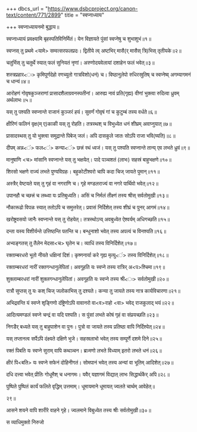 +++
dbcs_url = "https://www.dsbcproject.org/canon-text/content/771/2899"
title = "स्वप्नाध्याय"

+++
स्वप्नाध्यायनमो बुद्धाय॥

स्वप्नाध्यायं प्रवक्ष्यामि
बृहस्पतिविनिर्मितं। येन विज्ञायते पुंसां
स्वप्नेषु च शुभाशुभं॥१॥

स्वप्नस् तु प्रथमे
<यामे> सम्वत्सरफलप्रदः। द्वितीये त्व् अष्टभिर्
मासै(र् मासैस् त्रि)भिस् तृतीयके॥२॥

चतुर्भिस् तु चतुर्थे
स्यात् फलं सुनियतं नृणां। अरुणोदयवेलायां
दशाहेन फलं भवेत्॥३॥

शस्त्रप्रहार<ः> कृमिपूर्णदेहो
रणच्युतो गात्रविशो(धनं) च। विष्ठानुलेपो रुधिरस्रुतिष्
च स्वप्नेष्व् अगम्यागमनं च धान्यं॥४॥

आरोहणं गोवृषकुञ्जराणां
प्रासादशैलाग्रवनस्पतीनां। आरुह्य नावं प्रति(गृह्य) वीणां भुक्त्वा
रुदित्वा ध्रुवम् अर्थलाभः॥५॥

यस् तु पश्यति स्वप्नान्ते
राजानं कुञ्जरं हयं। सुवर्णं गोवृषं
गां च कुटुम्बं तस्य वर्धते॥६॥

क्षीरिणं फलिनं
वृक्ष(म् ए)काकी यस् तु रोहति। तत्रस्थश् च विभुध्येत
धनं शीघ्रम् अवाप्नुयात्॥७॥

प्रासादस्थस् तु
यो भुक्त्वा समुद्रान्ते पिबेज् जलं। अपि दासकुले जातः
सोऽपि राजा भवि(ष्यति)॥८॥

दीपम् अन्न<ं> फल<ं> कन्या<ं> छत्त्रं रथं ध्वजं। यस् तु पश्यति स्वप्नान्ते
तान्य् एव लभते ध्रुवं॥९॥

मानुषाणि <च> मांसानि स्वप्नान्ते
यस् तु भक्षयेत्। पादे पञ्चशतं (लाभः) सहस्रं बाहुभक्षणे॥१०॥

शिरसो भक्षणे राज्यं
लभते पुण्यविग्रहः। बहुकोटीश्वरो चापि
कदा चिज् जायते पुमान्॥११॥

अस्त्रैर् वेष्टयते
यस् तु गृहं वा नगराणि च। गृहे मण्डलराज्यं
वा नगरे पार्थिवो भवेत्॥१२॥

उपानहौ च च्छत्त्रं
च लब्ध्वा यः प्रतिबुध्यति। असिं च निर्मलं
तीक्ष्णं तस्य श्रीस् सर्वतोमुखी॥१३॥

नौकारूढो विपन्नः
स्यात् ततोऽपि च समुत्तरेत्। प्रवासं निर्दिशेत्
तस्य शीघ्रं च पुनर् आगमं॥१४॥

खरोष्ट्रवसयो जानैः
स्वप्नान्ते यस् तु रोहयेत्। तत्रस्थोऽप्य् अवबुध्येत
ऐश्वर्यम् अधिगच्छति॥१५॥

दन्ता यस्य विशीर्यन्ते
उत्तिष्ठन्ति पतन्ति च। बन्धुनाशो भवेत्
तस्य अपत्यं च विनश्यति॥१६॥

अभ्यङ्गतस् तु तैलेन
मेदसा<च> घृतेन च। व्याधिं तस्य विनिर्दिशेत्॥१७॥

रक्ताम्बरधरो भूतो
नीयते धक्षिनां दिशं। कृष्णनार्या करे
गृह्य मृत्यु<ं> तस्य विनिर्दिशेत्॥१८॥

रक्ताम्बरधरां नारीं
रक्तगन्धानुलेपितां। अवगूहति यः स्वप्ने
तस्य रात्रिर् अ<प>श्चिमा॥१९॥

शुक्लाम्बरधरां
नारीं शुक्लगन्धानुलेपितां। अवगूहति यः स्वप्ने
तस्य श्री<ः> सर्वतोमुखी॥२०॥

रात्रौ सुप्तस्
तु यः कश् चिज् जलोकाभिस् तु दश्यते। कन्या तु जायते
तस्य नात्र कार्यविचारणा॥२१॥

अभिद्रवन्ति यं
स्वप्ने शृङ्गिणो दंष्ट्रिणोऽपि वावानरो वा<व>राहो <वा> भवेद् राजकुलाद्
भयं॥२२॥

आदित्यमण्डलं स्वप्ने
चन्द्रं वा यदि पश्यति। स पुंसां लभते कोषं
गृहं वा संप्रयच्छति॥२३॥

निगडैर् बध्यते
यस् तु बाहुपाशेन वा पुनः। पुत्रो वा जायते
तस्य प्रतिष्ठा वापि निर्दिश्येत्॥२४॥

यस् तप्तानत्व सर्पेऽपि
दंक्ष्यते दक्षिणे भुजे। सहस्रलाभो भवेत्
तस्य सम्पूर्णे दशमे दिने॥२५॥

रक्तं पिबति यः
स्वप्ने सुराम् वापि कथञ्चन। ब्राःमणो लभते विध्याम्
इतरो लभते धनं॥२६॥

क्षीरं पि<बति> यः स्वप्ने सफेनं
दोहिनीगतं। सोमपानं भवेत् तस्य
अन्यां वा भूतिम् आदिशेत्॥२७॥

दधि दत्त्वा भवेत्
प्रीतिः गोधूमैश् च धनागमः। यवैर् यज्ञागमं
विद्यात् लाभः सिद्धार्थकैर् अपि॥२८॥

पुष्पिते पुष्पितं
कार्यं फलिते वृद्धिम् उत्तमाम्। धूमायमाने धूमायत्
ज्वलते चार्थम् आवेहेत्॥

२९॥

आसने शयने वापि
शारीरे वाहने गृहे। ज्वलमाने विबुध्येत
तस्य श्रीः सर्वतोमुखी॥३०॥

स व्याधिमुक्तो
निरुजो
